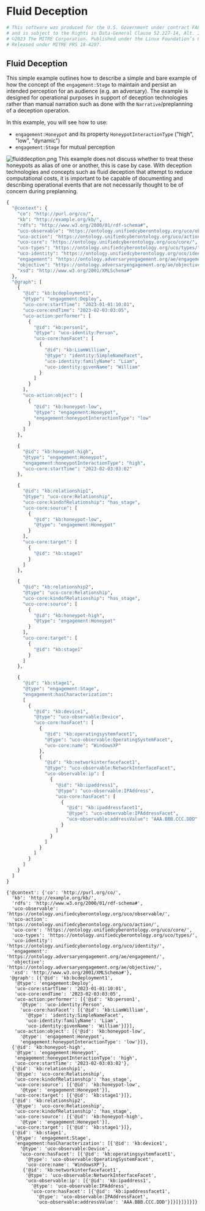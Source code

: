 # Fluid Deception



```python
# This software was produced for the U.S. Government under contract FA8702-23-C-0001,
# and is subject to the Rights in Data-General Clause 52.227-14, Alt. IV (DEC 2007)
# ©2023 The MITRE Corporation. Published under the Linux Foundation’s Cyber Domain Ontology project’s Apache 2 license.
# Released under MITRE PRS 18-4297.
```

## Fluid Deception


This simple example outlines how to describe a simple and bare example of how the concept of the `engagement:Stage` to maintain and persist an intended perception for an audience (e.g. an adversary). The example is designed for operational purposes in support of deception technologies rather than manual narration such as done with the `Narrative`/preplanning of a deception operation.

In this example, you will see how to use:
- `engagement:Honeypot` and its property `HoneypotInteractionType` ("high", "low", "dynamic")
- `engagement:Stage` for mutual perception



![fluiddecption.png](FluidDeceptionExample.drawio.png)
This example does not discuss whether to treat these honeypots as alias of one or another, this is case by case. With deception technologies and concepts such as fluid deception that attempt to reduce computational costs, it is important to be capable of documenting and describing operational events that are not necessarily thought to be of concern during preplanning. 


```python
{
  "@context": {
    "co": "http://purl.org/co/",
    "kb": "http://example.org/kb/",
    "rdfs": "http://www.w3.org/2000/01/rdf-schema#",
    "uco-observable": "https://ontology.unifiedcyberontology.org/uco/observable/",
    "uco-action": "https://ontology.unifiedcyberontology.org/uco/action/",
    "uco-core": "https://ontology.unifiedcyberontology.org/uco/core/",
    "uco-types": "https://ontology.unifiedcyberontology.org/uco/types/",
    "uco-identity": "https://ontology.unifiedcyberontology.org/uco/identity/",
    "engagement": "https://ontology.adversaryengagement.org/ae/engagement/",
    "objective": "https://ontology.adversaryengagement.org/ae/objective/",
    "xsd": "http://www.w3.org/2001/XMLSchema#"
  },
  "@graph": [
    {
      "@id": "kb:bcdeployment1",
      "@type": "engagement:Deploy",
      "uco-core:startTime": "2023-01-01:10:01",
      "uco-core:endTime": "2023-02-03:03:05",
      "uco-action:performer": [
        {
          "@id": "kb:person1",
          "@type": "uco-identity:Person",
          "uco-core:hasFacet": [
            {
              "@id": "kb:LiamWilliam",
              "@type": "identity:SimpleNameFacet",
              "uco-identity:familyName": "Liam",
              "uco-identity:givenName": "William"
            }
          ]
        }
      ],
      "uco-action:object": [
        {
          "@id": "kb:honeypot-low",
          "@type": "engagement:Honeypot",
          "engagement:honeypotInteractionType": "low"
        }
      ]
    },

    {
      "@id": "kb:honeypot-high",
      "@type": "engagement:Honeypot",
      "engagement:honeypotInteractionType": "high",
      "uco-core:startTime": "2023-02-03:03:02"
    },

    {
      "@id": "kb:relationship1",
      "@type": "uco-core:Relationship",
      "uco-core:kindofRelationship": "has_stage",
      "uco-core:source": [
        {
          "@id": "kb:honeypot-low",
          "@type": "engagement:Honeypot"
        }
      ],
      "uco-core:target": [
        {
          "@id": "kb:stage1"
        }
      ]
    },

    {
      "@id": "kb:relationship2",
      "@type": "uco-core:Relationship",
      "uco-core:kindofRelationship": "has_stage",
      "uco-core:source": [
        {
          "@id": "kb:honeypot-high",
          "@type": "engagement:Honeypot"
        }
      ],
      "uco-core:target": [
        {
          "@id": "kb:stage1"
        }
      ]
    },

    {
      "@id": "kb:stage1",
      "@type": "engagement:Stage",
      "engagement:hasCharacterization":
      [
        {
          "@id": "kb:device1",
          "@type": "uco-observable:Device",
          "uco-core:hasFacet": [
            {
              "@id": "kb:operatingsystemfacet1",
              "@type": "uco-observable:OperatingSystemFacet",
              "uco-core:name": "WindowsXP"
            },
            {
              "@id": "kb:networkinterfacefacet1",
              "@type": "uco-observable:NetworkInterfaceFacet",
              "uco-observable:ip": [
                {
                  "@id": "kb:ipaddress1",
                  "@type": "uco-observable:IPAddress",
                  "uco-core:hasFacet": [
                    {
                      "@id": "kb:ipaddressfacet1",
                      "@type": "uco-observable:IPAddressFacet",
                      "uco-observable:addressValue": "AAA.BBB.CCC.DDD"
                    }
                  ]
                }
              ]
            }
          ]
        }
      ]
    }
  ]
}

```




    {'@context': {'co': 'http://purl.org/co/',
      'kb': 'http://example.org/kb/',
      'rdfs': 'http://www.w3.org/2000/01/rdf-schema#',
      'uco-observable': 'https://ontology.unifiedcyberontology.org/uco/observable/',
      'uco-action': 'https://ontology.unifiedcyberontology.org/uco/action/',
      'uco-core': 'https://ontology.unifiedcyberontology.org/uco/core/',
      'uco-types': 'https://ontology.unifiedcyberontology.org/uco/types/',
      'uco-identity': 'https://ontology.unifiedcyberontology.org/uco/identity/',
      'engagement': 'https://ontology.adversaryengagement.org/ae/engagement/',
      'objective': 'https://ontology.adversaryengagement.org/ae/objective/',
      'xsd': 'http://www.w3.org/2001/XMLSchema#'},
     '@graph': [{'@id': 'kb:bcdeployment1',
       '@type': 'engagement:Deploy',
       'uco-core:startTime': '2023-01-01:10:01',
       'uco-core:endTime': '2023-02-03:03:05',
       'uco-action:performer': [{'@id': 'kb:person1',
         '@type': 'uco-identity:Person',
         'uco-core:hasFacet': [{'@id': 'kb:LiamWilliam',
           '@type': 'identity:SimpleNameFacet',
           'uco-identity:familyName': 'Liam',
           'uco-identity:givenName': 'William'}]}],
       'uco-action:object': [{'@id': 'kb:honeypot-low',
         '@type': 'engagement:Honeypot',
         'engagement:honeypotInteractionType': 'low'}]},
      {'@id': 'kb:honeypot-high',
       '@type': 'engagement:Honeypot',
       'engagement:honeypotInteractionType': 'high',
       'uco-core:startTime': '2023-02-03:03:02'},
      {'@id': 'kb:relationship1',
       '@type': 'uco-core:Relationship',
       'uco-core:kindofRelationship': 'has_stage',
       'uco-core:source': [{'@id': 'kb:honeypot-low',
         '@type': 'engagement:Honeypot'}],
       'uco-core:target': [{'@id': 'kb:stage1'}]},
      {'@id': 'kb:relationship2',
       '@type': 'uco-core:Relationship',
       'uco-core:kindofRelationship': 'has_stage',
       'uco-core:source': [{'@id': 'kb:honeypot-high',
         '@type': 'engagement:Honeypot'}],
       'uco-core:target': [{'@id': 'kb:stage1'}]},
      {'@id': 'kb:stage1',
       '@type': 'engagement:Stage',
       'engagement:hasCharacterization': [{'@id': 'kb:device1',
         '@type': 'uco-observable:Device',
         'uco-core:hasFacet': [{'@id': 'kb:operatingsystemfacet1',
           '@type': 'uco-observable:OperatingSystemFacet',
           'uco-core:name': 'WindowsXP'},
          {'@id': 'kb:networkinterfacefacet1',
           '@type': 'uco-observable:NetworkInterfaceFacet',
           'uco-observable:ip': [{'@id': 'kb:ipaddress1',
             '@type': 'uco-observable:IPAddress',
             'uco-core:hasFacet': [{'@id': 'kb:ipaddressfacet1',
               '@type': 'uco-observable:IPAddressFacet',
               'uco-observable:addressValue': 'AAA.BBB.CCC.DDD'}]}]}]}]}]}




```python

```
